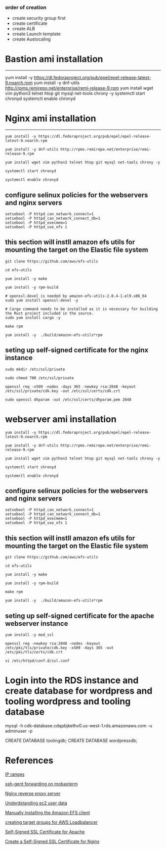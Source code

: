 ### order of creation

- create security group first
- create certificate
- create ALB
- create Launch template
- create Austocaling

# Bastion ami installation

---

yum install -y https://dl.fedoraproject.org/pub/epel/epel-release-latest-9.noarch.rpm
yum install -y dnf-utils http://rpms.remirepo.net/enterprise/remi-release-9.rpm
yum install wget vim python3 telnet htop git mysql net-tools chrony -y
systemctl start chronyd
systemctl enable chronyd

# Nginx ami installation

---

```
yum install -y https://dl.fedoraproject.org/pub/epel/epel-release-latest-9.noarch.rpm

yum install -y dnf-utils http://rpms.remirepo.net/enterprise/remi-release-9.rpm

yum install wget vim python3 telnet htop git mysql net-tools chrony -y

systemctl start chronyd

systemctl enable chronyd
```

## configure selinux policies for the webservers and nginx servers

```
setsebool -P httpd_can_network_connect=1
setsebool -P httpd_can_network_connect_db=1
setsebool -P httpd_execmem=1
setsebool -P httpd_use_nfs 1
```

## this section will instll amazon efs utils for mounting the target on the Elastic file system

```
git clone https://github.com/aws/efs-utils

cd efs-utils

yum install -y make

yum install -y rpm-build

# openssl-devel is needed by amazon-efs-utils-2.0.4-1.el9.x86_64
sudo yum install openssl-devel -y

# Cargo command needs to be installed as it is necessary for building the Rust project included in the source.
sudo yum install cargo -y

make rpm

yum install -y  ./build/amazon-efs-utils*rpm
```

## seting up self-signed certificate for the nginx instance

```
sudo mkdir /etc/ssl/private

sudo chmod 700 /etc/ssl/private

openssl req -x509 -nodes -days 365 -newkey rsa:2048 -keyout /etc/ssl/private/cdk.key -out /etc/ssl/certs/cdk.crt

sudo openssl dhparam -out /etc/ssl/certs/dhparam.pem 2048
```

# webserver ami installation

```
yum install -y https://dl.fedoraproject.org/pub/epel/epel-release-latest-9.noarch.rpm

yum install -y dnf-utils http://rpms.remirepo.net/enterprise/remi-release-9.rpm

yum install wget vim python3 telnet htop git mysql net-tools chrony -y

systemctl start chronyd

systemctl enable chronyd
```

## configure selinux policies for the webservers and nginx servers

```
setsebool -P httpd_can_network_connect=1
setsebool -P httpd_can_network_connect_db=1
setsebool -P httpd_execmem=1
setsebool -P httpd_use_nfs 1
```

## this section will instll amazon efs utils for mounting the target on the Elastic file system

```
git clone https://github.com/aws/efs-utils

cd efs-utils

yum install -y make

yum install -y rpm-build

make rpm

yum install -y  ./build/amazon-efs-utils*rpm
```

## seting up self-signed certificate for the apache webserver instance

```
yum install -y mod_ssl

openssl req -newkey rsa:2048 -nodes -keyout /etc/pki/tls/private/cdk.key -x509 -days 365 -out /etc/pki/tls/certs/cdk.crt

vi /etc/httpd/conf.d/ssl.conf
```

# Login into the RDS instance and create database for wordpress and tooling wordpress and tooling database

mysql -h cdk-database.cdqpbjkethv0.us-west-1.rds.amazonaws.com -u adminuser -p

CREATE DATABASE toolingdb;
CREATE DATABASE wordpressdb;

# References

[IP ranges](https://ipinfo.io/ips)

[ssh-gent forwarding on mobaxterm](http://docs.gcc.rug.nl/hyperchicken/ssh-agent-forwarding-mobaxterm/)

[Nginx reverse proxy server](https://www.nginx.com/resources/glossary/reverse-proxy-server/)

[Underdstanding ec2 user data](https://docs.aws.amazon.com/AWSEC2/latest/UserGuide/user-data.html)

[Manually installing the Amazon EFS client](https://docs.aws.amazon.com/efs/latest/ug/installing-amazon-efs-utils.html#installing-other-distro)

[creating target groups for AWS Loadbalancer](https://docs.aws.amazon.com/elasticloadbalancing/latest/application/load-balancer-target-groups.html)

[Self-Signed SSL Certificate for Apache](https://www.digitalocean.com/community/tutorials/how-to-create-a-self-signed-ssl-certificate-for-apache-on-centos-8)

[Create a Self-Signed SSL Certificate for Nginx](https://www.digitalocean.com/community/tutorials/how-to-create-a-self-signed-ssl-certificate-for-nginx-on-centos-7)
